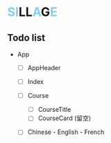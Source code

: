 # <span style="color:skyblue">SI</span>LL<span style="color:skyblue">A</span>G<span style="color:skyblue">E</span>

## Todo list

+ App

  - [ ] AppHeader

  - [ ] Index

  - [ ] Course
    - [ ] CourseTitle
    - [ ] CourseCard (留空)
  
  - [ ] Chinese - English - French

